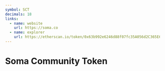 ```yaml
---
symbol: SCT
decimals: 18
links:
  - name: website
    url: https://soma.co
  - name: explorer
    url: https://etherscan.io/token/0x63b992e6246d88f07fc35A056d2C365E6D441A3D
---
```


# Soma Community Token
